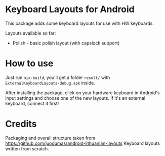 Keyboard Layouts for Android
============================

This package adds some keyboard layouts for use with HW keyboards.

Layouts available so far:
* Polish - basic polish layout (with capslock support)


How to use
==========

Just run `nix-build`, you'll get a folder `result/` with `ExternalKeyboardLayouts-debug.apk` inside.

After installing the package, click on your hardware keyboard in Android's input settings and choose one of the new layouts. If it's an external keyboard, connect it first!


Credits
=======

Packaging and overall structure taken from https://github.com/juodumas/android-lithuanian-layouts
Keyboard layouts written from scratch.
